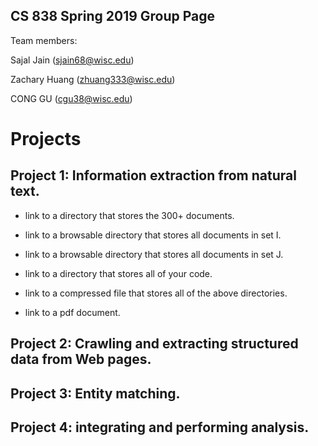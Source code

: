 ## CS 838 Spring 2019 Group Page

Team members:

Sajal Jain (sjain68@wisc.edu)

Zachary Huang (zhuang333@wisc.edu)

CONG GU (cgu38@wisc.edu)

# Projects

## Project 1: Information extraction from natural text.

- link to a directory that stores the 300+ documents. 

- link to a browsable directory that stores all documents in set I.

- link to a browsable directory that stores all documents in set J.

- link to a directory that stores all of your code.

- link to a compressed file that stores all of the above directories. 

- link to a pdf document.

## Project 2: Crawling and extracting structured data from Web pages.


## Project 3: Entity matching.


## Project 4: integrating and performing analysis.



